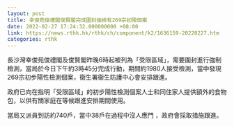 ```yaml
---
layout: post
title: 幸俊苑俊禮閣俊賢閣完成圍封強檢有269宗初陽個案
date: 2022-02-27 17:24:32.000000000 +08:00
link: https://news.rthk.hk/rthk/ch/component/k2/1636159-20220227.htm
categories: rthk
---
```


長沙灣幸俊苑俊禮閣及俊賢閣昨晚6時起被列為「受限區域」，需要圍封進行強制檢測，當局於今日下午約3時45分完成行動，期間約1980人接受檢測，當中發現269宗初步陽性檢測個案，衞生署衞生防護中心會安排跟進。

政府已向在指明「受限區域」的初步陽性檢測個案人士和同住家人提供額外的食物包，以供有關家庭在等候跟進安排期間使用。

當局又派員到訪約740戶，當中38戶在過程中沒人應門 ，政府會採取措施跟進。
